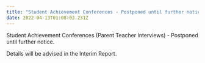 ```yaml
---
title: "Student Achievement Conferences - Postponed until further notice "
date: 2022-04-13T01:08:03.231Z
---
```

Student Achievement Conferences
(Parent Teacher Interviews) - Postponed until further notice.

Details will be advised in the Interim Report.


